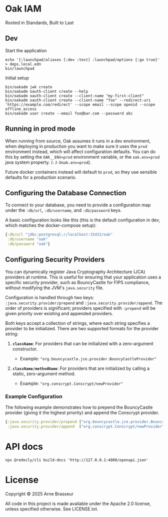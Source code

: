 # Oak IAM

Rooted in Standards, Built to Last 


## Dev

Start the application

```
echo '{:launchpad/aliases [:dev :test] :launchpad/options {:go true}' > deps.local.edn
bin/launchpad
```

Initial setup

```
bin/oakadm jwk create
bin/oakadm oauth-client create --help
bin/oakadm oauth-client create --client-name "my-first-client"
bin/oakadm oauth-client create --client-name "foo" --redirect-uri 'https://example.com/redirect' --scope email --scope openid --scope offline_access
bin/oakadm user create --email foo@bar.com --password abc
```

## Running in prod mode

When running from source, Oak assumes it runs in a dev environment, when
deploying in production you want to make sure it uses the `prod` environment
instead, which will affect configuration defaults. You can do this by setting
the `OAK__ENV=prod` environment variable, or the `oak.env=prod` java system
property. (`-J-Doak.env=prod`).

Future docker containers instead will default to `prod`, so they use sensible
defaults for a production scenario.

## Configuring the Database Connection

To connect to your database, you need to provide a configuration map under the
`:db/url`, `:db/username`, and `:db/password` keys.

A basic configuration looks like this (this is the default configuration in dev,
which matches the docker-compose setup):

```clj
{:db/url "jdbc:postgresql://localhost:15432/oak"
 :db/username "oak"
 :db/password "oak"}
```

## Configuring Security Providers

You can dynamically register Java Cryptography Architecture (JCA) providers at
runtime. This is useful for ensuring that your application uses a specific
security provider, such as BouncyCastle for FIPS compliance, without modifying
the JVM's `java.security` file.

Configuration is handled through two keys: `:java.security.provider/prepend` and
`:java.security.provider/append`. The order of providers is significant;
providers specified with `:prepend` will be given priority over existing and
appended providers.

Both keys accept a collection of strings, where each string specifies a provider
to be initialized. There are two supported formats for the provider string:

1.  **`className`**: For providers that can be initialized with a zero-argument constructor.

    * Example: `"org.bouncycastle.jce.provider.BouncyCastleProvider"`

2.  **`className/methodName`**: For providers that are initialized by calling a static, zero-argument method.

    * Example: `"org.conscrypt.Conscrypt/newProvider"`

### Example Configuration

The following example demonstrates how to prepend the BouncyCastle provider (giving it the highest priority) and append the Conscrypt provider.

```clojure
{:java.security.provider/prepend ["org.bouncycastle.jce.provider.BouncyCastleProvider"]
 :java.security.provider/append  ["org.conscrypt.Conscrypt/newProvider"]}
```

# API docs

```
npx @redocly/cli build-docs 'http://127.0.0.1:4800/openapi.json'
```

# License

Copyright &copy; 2025 Arne Brasseur

All code in this project is made available under the Apache 2.0 license, unless
specified otherwise. See LICENSE.txt.
